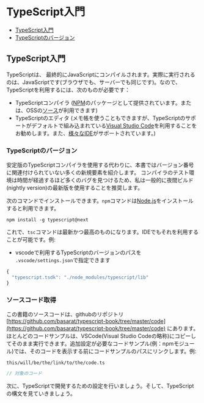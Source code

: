 # TypeScript入門

* [TypeScript入門](./#typescriptwomeyou)
* [TypeScriptのバージョン](./#typescriptnobjon)

## TypeScript入門

TypeScriptは、 最終的にJavaScriptにコンパイルされます。実際に実行されるのは、JavaScriptです(ブラウザでも、サーバーでも同じです)。なので、TypeScriptを利用するには、次のものが必要です：

* TypeScriptコンパイラ ([NPM](https://www.npmjs.com/package/typescript)のパッケージとして提供されています。または、OSSの[ソース](https://github.com/Microsoft/TypeScript/)が利用できます)
* TypeScriptのエディタ (メモ帳を使うこともできますが、TypeScriptのサポートがデフォルトで組み込まれている[Visual Studio Code](https://code.visualstudio.com/)を利用することをお勧めします。また、[様々なIDE](https://github.com/Microsoft/TypeScript/wiki/TypeScript-Editor-Support)がサポートされています。)

### TypeScriptのバージョン

安定版のTypeScriptコンパイラを使用する代わりに、本書ではバージョン番号に関連付けられていない多くの新規要素を紹介します。
コンパイラのテスト環境は時間が経過するほど多くのバグを見つけるため、私は一般的に夜間ビルド(nightly version)の最新版を使用することを推奨します。

次のコマンドでインストールできます。`npm`コマンドは[Node.js](https://nodejs.org/ja/)をインストールすると利用できます。

```text
npm install -g typescript@next
```

これで、`tsc`コマンドは最新かつ最高のものになります。IDEでもそれを利用することが可能です。例:

* vscodeで利用するTypeScriptのバージョンのパスを `.vscode/settings.json`で指定できます

```javascript
{
  "typescript.tsdk": "./node_modules/typescript/lib"
}
```

### ソースコード取得

この書籍のソースコードは、githubのリポジトリ [https://github.com/basarat/typescript-book/tree/master/code](https://github.com/basarat/typescript-book/tree/master/code) にあります。 ほとんどのコードサンプルは、VSCode(Visual Studio Codeの略称)にコピーしてそのまま実行できます。追加設定が必要なコードサンプル\(例：npmモジュール\)では、そのコードを表示する前にコードサンプルのパスにリンクします。例:

`this/will/be/the/link/to/the/code.ts`

```typescript
// 対象のコード
```

次に、TypeScriptで開発するための設定を行いましょう。そして、TypeScriptの構文を見ていきましょう。

